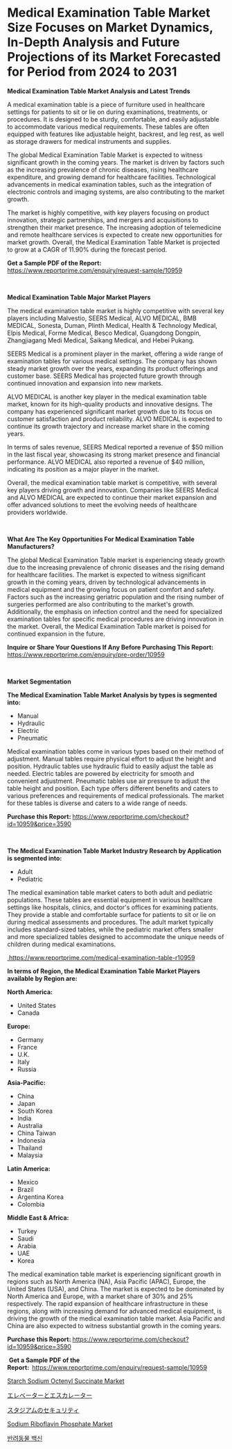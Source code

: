 <p><h1>Medical Examination Table Market Size Focuses on Market Dynamics, In-Depth Analysis and Future Projections of its Market Forecasted for Period from 2024 to 2031</h1></p><p><strong>Medical Examination Table Market Analysis and Latest Trends</strong></p>
<p><p>A medical examination table is a piece of furniture used in healthcare settings for patients to sit or lie on during examinations, treatments, or procedures. It is designed to be sturdy, comfortable, and easily adjustable to accommodate various medical requirements. These tables are often equipped with features like adjustable height, backrest, and leg rest, as well as storage drawers for medical instruments and supplies.</p><p>The global Medical Examination Table Market is expected to witness significant growth in the coming years. The market is driven by factors such as the increasing prevalence of chronic diseases, rising healthcare expenditure, and growing demand for healthcare facilities. Technological advancements in medical examination tables, such as the integration of electronic controls and imaging systems, are also contributing to the market growth.</p><p>The market is highly competitive, with key players focusing on product innovation, strategic partnerships, and mergers and acquisitions to strengthen their market presence. The increasing adoption of telemedicine and remote healthcare services is expected to create new opportunities for market growth. Overall, the Medical Examination Table Market is projected to grow at a CAGR of 11.90% during the forecast period.</p></p>
<p><strong>Get a Sample PDF of the Report:&nbsp;</strong> <a href="https://www.reportprime.com/enquiry/request-sample/10959">https://www.reportprime.com/enquiry/request-sample/10959</a></p>
<p>&nbsp;</p>
<p><strong>Medical Examination Table Major Market Players</strong></p>
<p><p>The medical examination table market is highly competitive with several key players including Malvestio, SEERS Medical, ALVO MEDICAL, BMB MEDICAL, Sonesta, Duman, Plinth Medical, Health & Technology Medical, Elpis Medical, Forme Medical, Besco Medical, Guangdong Dongpin, Zhangjiagang Medi Medical, Saikang Medical, and Hebei Pukang.</p><p>SEERS Medical is a prominent player in the market, offering a wide range of examination tables for various medical settings. The company has shown steady market growth over the years, expanding its product offerings and customer base. SEERS Medical has projected future growth through continued innovation and expansion into new markets.</p><p>ALVO MEDICAL is another key player in the medical examination table market, known for its high-quality products and innovative designs. The company has experienced significant market growth due to its focus on customer satisfaction and product reliability. ALVO MEDICAL is expected to continue its growth trajectory and increase market share in the coming years.</p><p>In terms of sales revenue, SEERS Medical reported a revenue of $50 million in the last fiscal year, showcasing its strong market presence and financial performance. ALVO MEDICAL also reported a revenue of $40 million, indicating its position as a major player in the market.</p><p>Overall, the medical examination table market is competitive, with several key players driving growth and innovation. Companies like SEERS Medical and ALVO MEDICAL are expected to continue their market expansion and offer advanced solutions to meet the evolving needs of healthcare providers worldwide.</p></p>
<p>&nbsp;</p>
<p><strong>What Are The Key Opportunities For Medical Examination Table Manufacturers?</strong></p>
<p><p>The global Medical Examination Table market is experiencing steady growth due to the increasing prevalence of chronic diseases and the rising demand for healthcare facilities. The market is expected to witness significant growth in the coming years, driven by technological advancements in medical equipment and the growing focus on patient comfort and safety. Factors such as the increasing geriatric population and the rising number of surgeries performed are also contributing to the market's growth. Additionally, the emphasis on infection control and the need for specialized examination tables for specific medical procedures are driving innovation in the market. Overall, the Medical Examination Table market is poised for continued expansion in the future.</p></p>
<p><strong>Inquire or Share Your Questions If Any Before Purchasing This Report:</strong> <a href="https://www.reportprime.com/enquiry/pre-order/10959">https://www.reportprime.com/enquiry/pre-order/10959</a></p>
<p>&nbsp;</p>
<p><strong>Market Segmentation</strong></p>
<p><strong>The Medical Examination Table Market Analysis by types is segmented into:</strong></p>
<p><ul><li>Manual</li><li>Hydraulic</li><li>Electric</li><li>Pneumatic</li></ul></p>
<p><p>Medical examination tables come in various types based on their method of adjustment. Manual tables require physical effort to adjust the height and position. Hydraulic tables use hydraulic fluid to easily adjust the table as needed. Electric tables are powered by electricity for smooth and convenient adjustment. Pneumatic tables use air pressure to adjust the table height and position. Each type offers different benefits and caters to various preferences and requirements of medical professionals. The market for these tables is diverse and caters to a wide range of needs.</p></p>
<p><strong>Purchase this Report:&nbsp;</strong><a href="https://www.reportprime.com/checkout?id=10959&price=3590">https://www.reportprime.com/checkout?id=10959&price=3590</a></p>
<p>&nbsp;</p>
<p><strong>The Medical Examination Table Market Industry Research by Application is segmented into:</strong></p>
<p><ul><li>Adult</li><li>Pediatric</li></ul></p>
<p><p>The medical examination table market caters to both adult and pediatric populations. These tables are essential equipment in various healthcare settings like hospitals, clinics, and doctor's offices for examining patients. They provide a stable and comfortable surface for patients to sit or lie on during medical assessments and procedures. The adult market typically includes standard-sized tables, while the pediatric market offers smaller and more specialized tables designed to accommodate the unique needs of children during medical examinations.</p></p>
<p><a href="https://www.reportprime.com/medical-examination-table-r10959">&nbsp;https://www.reportprime.com/medical-examination-table-r10959</a></p>
<p><strong>In terms of Region, the Medical Examination Table Market Players available by Region are:</strong></p>
<p>
    <p> <strong> North America: </strong>
        <ul>
            <li>United States</li>
            <li>Canada</li>
        </ul>
        </p> 
    <p> <strong> Europe: </strong>
        <ul>
            <li>Germany</li>
            <li>France</li>
            <li>U.K.</li>
            <li>Italy</li>
            <li>Russia</li>
        </ul>
        </p> 
    <p> <strong> Asia-Pacific: </strong>
        <ul>
            <li>China</li>
            <li>Japan</li>
            <li>South Korea</li>
            <li>India</li>
            <li>Australia</li>
            <li>China Taiwan</li>
            <li>Indonesia</li>
            <li>Thailand</li>
            <li>Malaysia</li>
        </ul>
        </p> 
    <p> <strong> Latin America: </strong>
        <ul>
            <li>Mexico</li>
            <li>Brazil</li>
            <li>Argentina Korea</li>
            <li>Colombia</li>
        </ul>
        </p> 
    <p> <strong> Middle East & Africa: </strong>
        <ul>
            <li>Turkey</li>
            <li>Saudi</li>
            <li>Arabia</li>
            <li>UAE</li>
            <li>Korea</li>
        </ul>
    </p>
    </p>
<p><p>The medical examination table market is experiencing significant growth in regions such as North America (NA), Asia Pacific (APAC), Europe, the United States (USA), and China. The market is expected to be dominated by North America and Europe, with a market share of 30% and 25% respectively. The rapid expansion of healthcare infrastructure in these regions, along with increasing demand for advanced medical equipment, is driving the growth of the medical examination table market. Asia Pacific and China are also expected to witness substantial growth in the coming years.</p></p>
<p><strong>Purchase this Report: </strong><a href="https://www.reportprime.com/checkout?id=10959&price=3590">https://www.reportprime.com/checkout?id=10959&price=3590</a></p>
<p>&nbsp;<strong>Get a Sample PDF of the Report:&nbsp;&nbsp;</strong><a href="https://www.reportprime.com/enquiry/request-sample/10959">https://www.reportprime.com/enquiry/request-sample/10959</a></p>
<p><strong></strong></p>
<p><p><a href="https://issuu.com/reportprime-2/docs/starch-sodium-octenyl-succinate-market-size-2030.p">Starch Sodium Octenyl Succinate Market</a></p><p><a href="https://github.com/adcxff01450218/Market-Research-Report-List-1/blob/main/473076124279.md">エレベーターとエスカレーター</a></p><p><a href="https://github.com/xnljig2898992/Market-Research-Report-List-1/blob/main/339136224277.md">スタジアムのセキュリティ</a></p><p><a href="https://issuu.com/reportprime-2/docs/sodium-riboflavin-phosphate-market-size-2030.pptx">Sodium Riboflavin Phosphate Market</a></p><p><a href="https://github.com/vsn7qpua81q/Market-Research-Report-List-1/blob/main/462391322229.md">반려동물 백신</a></p></p>